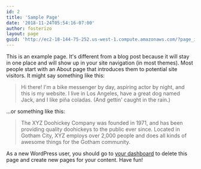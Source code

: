 ```yaml
---
id: 2
title: 'Sample Page'
date: '2018-11-24T05:54:16-07:00'
author: fosterizo
layout: page
guid: 'http://ec2-18-144-75-252.us-west-1.compute.amazonaws.com/?page_id=2'
---
```


This is an example page. It's different from a blog post because it will stay in one place and will show up in your site navigation (in most themes). Most people start with an About page that introduces them to potential site visitors. It might say something like this:

<blockquote>Hi there! I'm a bike messenger by day, aspiring actor by night, and this is my website. I live in Los Angeles, have a great dog named Jack, and I like pi&#241;a coladas. (And gettin' caught in the rain.)</blockquote>

...or something like this:

<blockquote>The XYZ Doohickey Company was founded in 1971, and has been providing quality doohickeys to the public ever since. Located in Gotham City, XYZ employs over 2,000 people and does all kinds of awesome things for the Gotham community.</blockquote>

As a new WordPress user, you should go to <a href="http://ec2-18-144-75-252.us-west-1.compute.amazonaws.com/wp-admin/">your dashboard</a> to delete this page and create new pages for your content. Have fun!
